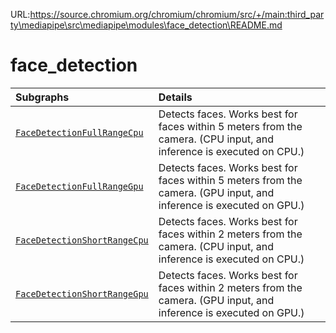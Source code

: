 URL:https://source.chromium.org/chromium/chromium/src/+/main:third_party\mediapipe\src\mediapipe\modules\face_detection\README.md
# face_detection

Subgraphs|Details
:--- | :---
[`FaceDetectionFullRangeCpu`](https://github.com/google-ai-edge/mediapipe/tree/master/mediapipe/modules/face_detection/face_detection_full_range_cpu.pbtxt)| Detects faces. Works best for faces within 5 meters from the camera. (CPU input, and inference is executed on CPU.)
[`FaceDetectionFullRangeGpu`](https://github.com/google-ai-edge/mediapipe/tree/master/mediapipe/modules/face_detection/face_detection_full_range_gpu.pbtxt)| Detects faces. Works best for faces within 5 meters from the camera. (GPU input, and inference is executed on GPU.)
[`FaceDetectionShortRangeCpu`](https://github.com/google-ai-edge/mediapipe/tree/master/mediapipe/modules/face_detection/face_detection_short_range_cpu.pbtxt)| Detects faces. Works best for faces within 2 meters from the camera. (CPU input, and inference is executed on CPU.)
[`FaceDetectionShortRangeGpu`](https://github.com/google-ai-edge/mediapipe/tree/master/mediapipe/modules/face_detection/face_detection_short_range_gpu.pbtxt)| Detects faces. Works best for faces within 2 meters from the camera. (GPU input, and inference is executed on GPU.)
